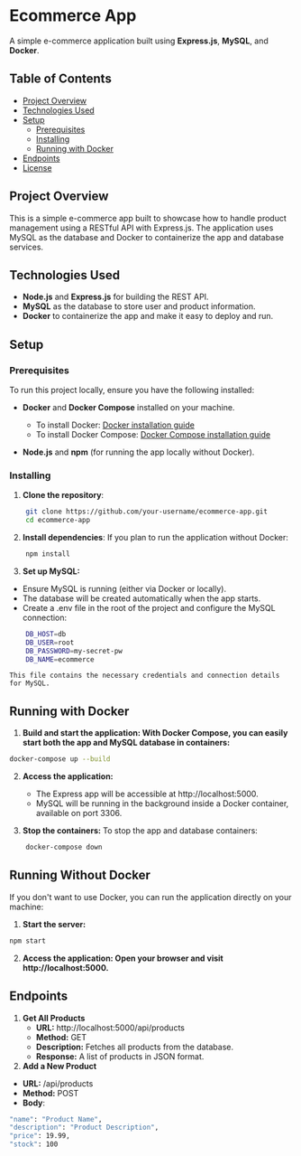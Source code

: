 # Ecommerce App

A simple e-commerce application built using **Express.js**, **MySQL**, and **Docker**.

## Table of Contents

- [Project Overview](#project-overview)
- [Technologies Used](#technologies-used)
- [Setup](#setup)
  - [Prerequisites](#prerequisites)
  - [Installing](#installing)
  - [Running with Docker](#running-with-docker)
- [Endpoints](#endpoints)
- [License](#license)

## Project Overview

This is a simple e-commerce app built to showcase how to handle product management using a RESTful API with Express.js. The application uses MySQL as the database and Docker to containerize the app and database services.

## Technologies Used

- **Node.js** and **Express.js** for building the REST API.
- **MySQL** as the database to store user and product information.
- **Docker** to containerize the app and make it easy to deploy and run.

## Setup

### Prerequisites

To run this project locally, ensure you have the following installed:

- **Docker** and **Docker Compose** installed on your machine.
  - To install Docker: [Docker installation guide](https://docs.docker.com/get-docker/)
  - To install Docker Compose: [Docker Compose installation guide](https://docs.docker.com/compose/install/)

- **Node.js** and **npm** (for running the app locally without Docker).

### Installing

1. **Clone the repository**:
```bash
    git clone https://github.com/your-username/ecommerce-app.git
    cd ecommerce-app
```
2. **Install dependencies**: If you plan to run the application without Docker:
```bash
    npm install
```
3. **Set up MySQL:**

- Ensure MySQL is running (either via Docker or locally).
- The database will be created automatically when the app starts.
- Create a .env file in the root of the project and configure the MySQL connection:
```bash
    DB_HOST=db
    DB_USER=root
    DB_PASSWORD=my-secret-pw
    DB_NAME=ecommerce
```
    This file contains the necessary credentials and connection details for MySQL.

## Running with Docker
1. **Build and start the application: With Docker Compose, you can easily start both the app and MySQL database in containers:**
```bash
docker-compose up --build
```

2. **Access the application:**
    - The Express app will be accessible at http://localhost:5000.
    - MySQL will be running in the background inside a Docker container, available on port 3306.

3. **Stop the containers:** To stop the app and database containers:
```bash
    docker-compose down
```
## Running Without Docker
If you don't want to use Docker, you can run the application directly on your machine:
1. **Start the server:**
```bash
npm start
```
2. **Access the application: Open your browser and visit http://localhost:5000.**
## Endpoints
1. **Get All Products**
    - **URL:** http://localhost:5000/api/products
    - **Method:** GET
    - **Description:** Fetches all products from the database.
    - **Response:** A list of products in JSON format.
2. **Add a New Product**
- **URL:** /api/products
- **Method:** POST
- **Body**:
```bash
"name": "Product Name",
"description": "Product Description",
"price": 19.99,
"stock": 100
```